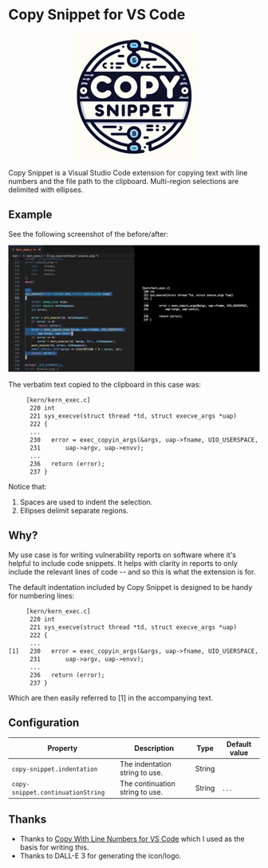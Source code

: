 # Copy Snippet for VS Code

<div style="text-align: center;">
<img src="images/icon.png">
</div>

Copy Snippet is a Visual Studio Code extension for copying text with line
numbers and the file path to the clipboard.  Multi-region selections are
delimited with ellipses.

## Example

See the following screenshot of the before/after:

![Screenshot](images/screenshot.png)

The verbatim text copied to the clipboard in this case was:

```text
     [kern/kern_exec.c]
      220 int
      221 sys_execve(struct thread *td, struct execve_args *uap)
      222 {
      ...
      230 	error = exec_copyin_args(&args, uap->fname, UIO_USERSPACE,
      231 	    uap->argv, uap->envv);
      ...
      236 	return (error);
      237 }
```

Notice that:

1. Spaces are used to indent the selection.
2. Ellipses delimit separate regions.

## Why?

My use case is for writing vulnerability reports on software where it's
helpful to include code snippets.  It helps with clarity in reports to
only include the relevant lines of code -- and so this is what the
extension is for.

The default indentation included by Copy Snippet is designed to be handy for
numbering lines:

```text
     [kern/kern_exec.c]
      220 int
      221 sys_execve(struct thread *td, struct execve_args *uap)
      222 {
      ...
[1]   230 	error = exec_copyin_args(&args, uap->fname, UIO_USERSPACE,
      231 	    uap->argv, uap->envv);
      ...
      236 	return (error);
      237 }
```

Which are then easily referred to [1] in the accompanying text.

## Configuration

|Property|Description|Type|Default value|
|---|---|---|---|
|`copy-snippet.indentation`|The indentation string to use.|String|`     `|
|`copy-snippet.continuationString`|The continuation string to use.|String|`...`|

## Thanks

- Thanks to [Copy With Line Numbers for VS Code](https://github.com/yassh/vscode-copy-with-line-numbers) which I used as the basis for writing this.
- Thanks to DALL-E 3 for generating the icon/logo.
